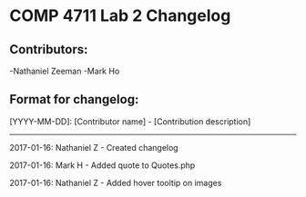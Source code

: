 # COMP 4711 Lab 2 Changelog

## Contributors:
-Nathaniel Zeeman
-Mark Ho

## Format for changelog:
[YYYY-MM-DD]: [Contributor name] - [Contribution description]

---

2017-01-16: Nathaniel Z - Created changelog

2017-01-16: Mark H - Added quote to Quotes.php

2017-01-16: Nathaniel Z - Added hover tooltip on images
